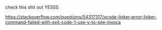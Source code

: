 check this shit out YESSS


https://stackoverflow.com/questions/54317317/xcode-linker-error-linker-command-failed-with-exit-code-1-use-v-to-see-invoca
